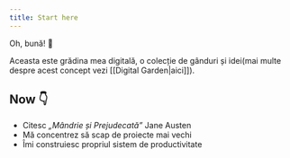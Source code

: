 ```yaml
---
title: Start here
---
```

Oh, bună! 🌱 

Aceasta este grădina mea digitală, o colecție de gânduri și idei(mai multe despre acest concept vezi [[Digital Garden|aici]]). 

## Now 👇
- Citesc *„Mândrie și Prejudecată”* Jane Austen
- Mă concentrez să scap de proiecte mai vechi
- Îmi construiesc propriul sistem de productivitate

 